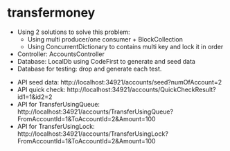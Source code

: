 # transfermoney
- Using 2 solutions to solve this problem:
  + Using multi producer/one consumer + BlockCollection
  + Using ConcurrentDictionary to contains multi key and lock it in order
- Controller: AccountsController
- Database: LocalDb using CodeFirst to generate and seed data
- Database for testing: drop and generate each test.

+ API seed data: http://localhost:34921/accounts/seed?numOfAccount=2
+ API quick check: http://localhost:34921/accounts/QuickCheckResult?id1=1&id2=2
+ API for TransferUsingQueue: http://localhost:34921/accounts/TransferUsingQueue?FromAccountId=1&ToAccountId=2&Amount=100
+ API for TransferUsingLock: http://localhost:34921/accounts/TransferUsingLock?FromAccountId=1&ToAccountId=2&Amount=100
